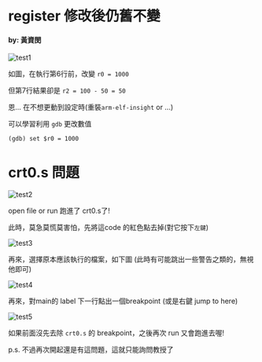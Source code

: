 # register 修改後仍舊不變

#### by: 黃資閔

![test1](https://cloud.githubusercontent.com/assets/9114484/10852607/8186f3fe-7f6c-11e5-8ea3-6a3b4a0ed5b9.png)

如圖，在執行第6行前，改變 `r0 = 1000`

但第7行結果卻是 `r2 = 100 - 50 = 50`

恩... 在不想更動到設定時(重裝`arm-elf-insight` or ...)

可以學習利用 `gdb` 更改數值

```
(gdb) set $r0 = 1000
```

# crt0.s 問題

![test2](https://cloud.githubusercontent.com/assets/9114484/10852764/6e69257a-7f6d-11e5-8309-23f977a0686b.png)

open file or run 跑進了 crt0.s了!

此時，莫急莫慌莫害怕，先將這code 的紅色點去掉(對它按下`左鍵`)

![test3](https://cloud.githubusercontent.com/assets/9114484/10852812/c0e1c7ee-7f6d-11e5-9074-be0d52774a11.png)

再來，選擇原本應該執行的檔案，如下圖 (此時有可能跳出一些警告之類的，無視他即可)

![test4](https://cloud.githubusercontent.com/assets/9114484/10852852/02702aac-7f6e-11e5-9769-1007edb2116c.png)

再來，對main的 label 下一行點出一個breakpoint (或是右鍵 jump to here)

![test5](https://cloud.githubusercontent.com/assets/9114484/10853024/f546841a-7f6e-11e5-83f9-a2545e41d79a.png)

如果前面沒先去除 `crt0.s` 的 breakpoint，之後再次 run 又會跑進去喔!

p.s. 不過再次開起還是有這問題，這就只能詢問教授了
